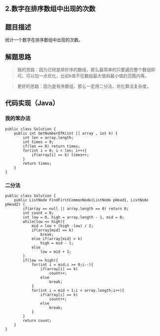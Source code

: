 2.数字在排序数组中出现的次数
---

## 题目描述

统计一个数字在排序数组中出现的次数。

## 解题思路

> 我的思路：因为已经是排好序的数组，那么最简单的只要遍历整个数组即可。可以加一点优化，比如k值不在数组最大值和最小值的范围内等。

> 更好的思路：因为是有序数组，那么一定用二分法，优化算法复杂度。



## 代码实现（Java）

### 我的笨办法

	public class Solution {
    	public int GetNumberOfK(int [] array , int k) {
    	    int len = array.length;
    	    int times = 0;
    	    if(len == 0) return times;
    	    for(int i = 0; i < len; i++){
    	        if(array[i] == k) times++;
    	    }
    	    return times;
    	}
	}	

### 二分法

	public class Solution {
		public ListNode FindFirstCommonNode(ListNode pHead1, ListNode pHead2) {
			if(array == null || array.length == 0) return 0;
        	int count = 0;
        	int low = 0, high = array.length - 1, mid = 0;
        	while(low <= high){
            	mid = low + (high -low) / 2;
            	if(array[mid] == k)
                	break;
            	else if(array[mid] > k)
                	high = mid - 1;
            	else
                	low = mid + 1;
        	}
        	if(low <= high){
            	for(int i = mid;i >= 0;i--){
            	    if(array[i] == k)
            	        count++;
            	    else
            	        break;
            	}
            	for(int i = mid + 1;i < array.length;i++){
            	    if(array[i] == k)
            	        count++;
            	    else
            	        break;
            	}
        	}
        	return count;
		}
	}
